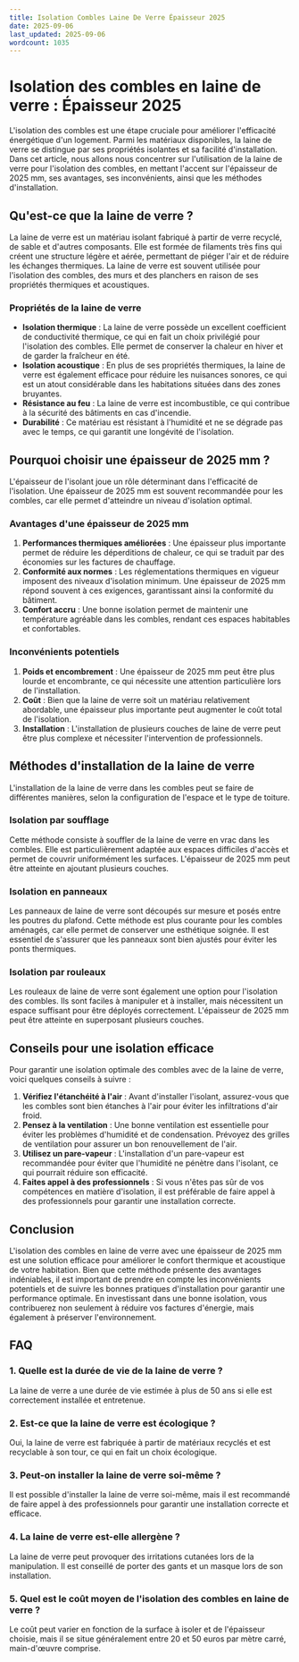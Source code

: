 ```yaml
---
title: Isolation Combles Laine De Verre Épaisseur 2025
date: 2025-09-06
last_updated: 2025-09-06
wordcount: 1035
---
```


# Isolation des combles en laine de verre : Épaisseur 2025

L'isolation des combles est une étape cruciale pour améliorer l'efficacité énergétique d'un logement. Parmi les matériaux disponibles, la laine de verre se distingue par ses propriétés isolantes et sa facilité d'installation. Dans cet article, nous allons nous concentrer sur l'utilisation de la laine de verre pour l'isolation des combles, en mettant l'accent sur l'épaisseur de 2025 mm, ses avantages, ses inconvénients, ainsi que les méthodes d'installation.

## Qu'est-ce que la laine de verre ?

La laine de verre est un matériau isolant fabriqué à partir de verre recyclé, de sable et d'autres composants. Elle est formée de filaments très fins qui créent une structure légère et aérée, permettant de piéger l'air et de réduire les échanges thermiques. La laine de verre est souvent utilisée pour l'isolation des combles, des murs et des planchers en raison de ses propriétés thermiques et acoustiques.

### Propriétés de la laine de verre

- **Isolation thermique** : La laine de verre possède un excellent coefficient de conductivité thermique, ce qui en fait un choix privilégié pour l'isolation des combles. Elle permet de conserver la chaleur en hiver et de garder la fraîcheur en été.
- **Isolation acoustique** : En plus de ses propriétés thermiques, la laine de verre est également efficace pour réduire les nuisances sonores, ce qui est un atout considérable dans les habitations situées dans des zones bruyantes.
- **Résistance au feu** : La laine de verre est incombustible, ce qui contribue à la sécurité des bâtiments en cas d'incendie.
- **Durabilité** : Ce matériau est résistant à l'humidité et ne se dégrade pas avec le temps, ce qui garantit une longévité de l'isolation.

## Pourquoi choisir une épaisseur de 2025 mm ?

L'épaisseur de l'isolant joue un rôle déterminant dans l'efficacité de l'isolation. Une épaisseur de 2025 mm est souvent recommandée pour les combles, car elle permet d'atteindre un niveau d'isolation optimal.

### Avantages d'une épaisseur de 2025 mm

1. **Performances thermiques améliorées** : Une épaisseur plus importante permet de réduire les déperditions de chaleur, ce qui se traduit par des économies sur les factures de chauffage.
2. **Conformité aux normes** : Les réglementations thermiques en vigueur imposent des niveaux d'isolation minimum. Une épaisseur de 2025 mm répond souvent à ces exigences, garantissant ainsi la conformité du bâtiment.
3. **Confort accru** : Une bonne isolation permet de maintenir une température agréable dans les combles, rendant ces espaces habitables et confortables.

### Inconvénients potentiels

1. **Poids et encombrement** : Une épaisseur de 2025 mm peut être plus lourde et encombrante, ce qui nécessite une attention particulière lors de l'installation.
2. **Coût** : Bien que la laine de verre soit un matériau relativement abordable, une épaisseur plus importante peut augmenter le coût total de l'isolation.
3. **Installation** : L'installation de plusieurs couches de laine de verre peut être plus complexe et nécessiter l'intervention de professionnels.

## Méthodes d'installation de la laine de verre

L'installation de la laine de verre dans les combles peut se faire de différentes manières, selon la configuration de l'espace et le type de toiture.

### Isolation par soufflage

Cette méthode consiste à souffler de la laine de verre en vrac dans les combles. Elle est particulièrement adaptée aux espaces difficiles d'accès et permet de couvrir uniformément les surfaces. L'épaisseur de 2025 mm peut être atteinte en ajoutant plusieurs couches.

### Isolation en panneaux

Les panneaux de laine de verre sont découpés sur mesure et posés entre les poutres du plafond. Cette méthode est plus courante pour les combles aménagés, car elle permet de conserver une esthétique soignée. Il est essentiel de s'assurer que les panneaux sont bien ajustés pour éviter les ponts thermiques.

### Isolation par rouleaux

Les rouleaux de laine de verre sont également une option pour l'isolation des combles. Ils sont faciles à manipuler et à installer, mais nécessitent un espace suffisant pour être déployés correctement. L'épaisseur de 2025 mm peut être atteinte en superposant plusieurs couches.

## Conseils pour une isolation efficace

Pour garantir une isolation optimale des combles avec de la laine de verre, voici quelques conseils à suivre :

1. **Vérifiez l'étanchéité à l'air** : Avant d'installer l'isolant, assurez-vous que les combles sont bien étanches à l'air pour éviter les infiltrations d'air froid.
2. **Pensez à la ventilation** : Une bonne ventilation est essentielle pour éviter les problèmes d'humidité et de condensation. Prévoyez des grilles de ventilation pour assurer un bon renouvellement de l'air.
3. **Utilisez un pare-vapeur** : L'installation d'un pare-vapeur est recommandée pour éviter que l'humidité ne pénètre dans l'isolant, ce qui pourrait réduire son efficacité.
4. **Faites appel à des professionnels** : Si vous n'êtes pas sûr de vos compétences en matière d'isolation, il est préférable de faire appel à des professionnels pour garantir une installation correcte.

## Conclusion

L'isolation des combles en laine de verre avec une épaisseur de 2025 mm est une solution efficace pour améliorer le confort thermique et acoustique de votre habitation. Bien que cette méthode présente des avantages indéniables, il est important de prendre en compte les inconvénients potentiels et de suivre les bonnes pratiques d'installation pour garantir une performance optimale. En investissant dans une bonne isolation, vous contribuerez non seulement à réduire vos factures d'énergie, mais également à préserver l'environnement.

## FAQ

### 1. Quelle est la durée de vie de la laine de verre ?

La laine de verre a une durée de vie estimée à plus de 50 ans si elle est correctement installée et entretenue.

### 2. Est-ce que la laine de verre est écologique ?

Oui, la laine de verre est fabriquée à partir de matériaux recyclés et est recyclable à son tour, ce qui en fait un choix écologique.

### 3. Peut-on installer la laine de verre soi-même ?

Il est possible d'installer la laine de verre soi-même, mais il est recommandé de faire appel à des professionnels pour garantir une installation correcte et efficace.

### 4. La laine de verre est-elle allergène ?

La laine de verre peut provoquer des irritations cutanées lors de la manipulation. Il est conseillé de porter des gants et un masque lors de son installation.

### 5. Quel est le coût moyen de l'isolation des combles en laine de verre ?

Le coût peut varier en fonction de la surface à isoler et de l'épaisseur choisie, mais il se situe généralement entre 20 et 50 euros par mètre carré, main-d'œuvre comprise.